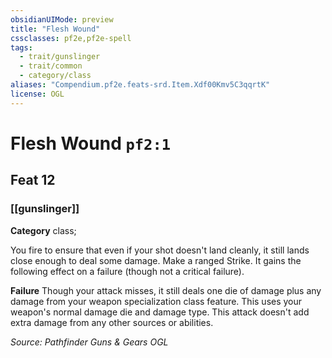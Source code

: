 ```yaml
---
obsidianUIMode: preview
title: "Flesh Wound"
cssclasses: pf2e,pf2e-spell
tags:
  - trait/gunslinger
  - trait/common
  - category/class
aliases: "Compendium.pf2e.feats-srd.Item.Xdf00Kmv5C3qqrtK"
license: OGL
---
```

# Flesh Wound `pf2:1`
## Feat 12
### [[gunslinger]]

**Category** class; 




You fire to ensure that even if your shot doesn't land cleanly, it still lands close enough to deal some damage. Make a ranged Strike. It gains the following effect on a failure (though not a critical failure).

**Failure** Though your attack misses, it still deals one die of damage plus any damage from your weapon specialization class feature. This uses your weapon's normal damage die and damage type. This attack doesn't add extra damage from any other sources or abilities.

*Source: Pathfinder Guns & Gears*
*OGL*